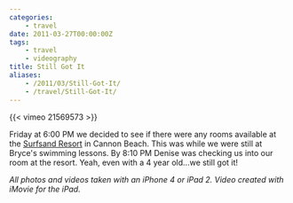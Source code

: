 ```yaml
---
categories:
    - travel
date: 2011-03-27T00:00:00Z
tags:
    - travel
    - videography
title: Still Got It
aliases: 
    - /2011/03/Still-Got-It/
    - /travel/Still-Got-It/
---
```


{{< vimeo 21569573 >}}

Friday at 6:00 PM we decided to see if there were any rooms available at the [Surfsand Resort][ss] in Cannon Beach. This was while we were still at Bryce's swimming lessons. By 8:10 PM Denise was checking us into our room at the resort. Yeah, even with a 4 year old...we still got it!

*All photos and videos taken with an iPhone 4 or iPad 2. Video created with iMovie for the iPad.*

[ss]: http://www.surfsand.com/ "Surfsand Resort in Cannon Beach, Oregon"